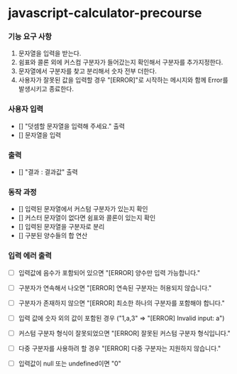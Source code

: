 # javascript-calculator-precourse

### 기능 요구 사항
1. 문자열을 입력을 받는다.
2. 쉼표와 콜론 외에 커스컴 구분자가 들어갔는지 확인해서 구분자를 추가지정한다.
3. 문자열에서 구분자를 찾고 분리해서 숫자 전부 더한다.
4. 사용자가 잘못된 값을 입력할 경우  "[ERROR]"로 시작하는 메시지와 함께 Error를 발생시키고 종료한다.

### 사용자 입력
- [] "덧셈할 문자열을 입력해 주세요." 출력
- [] 문자열을 입력

### 출력
- [] "결과 : 결과값" 출력 

### 동작 과정
- [] 입력된 문자열에서 커스텀 구분자가 있는지 확인
- [] 커스터 문자열이 없다면 쉼표와 콜론이 있는지 확인
- [] 입력된 문자열을 구분자로 분리
- [] 구분된 양수들의 합 연산

### 입력 에러 출력
- [ ] 입력값에 음수가 포함되어 있으면 "[ERROR] 양수만 입력 가능합니다."
- [ ] 구분자가 연속해서 나오면 "[ERROR] 연속된 구분자는 허용되지 않습니다."
- [ ] 구분자가 존재하지 않으면 "[ERROR] 최소한 하나의 구분자를 포함해야 합니다."
- [ ] 입력 값에 숫자 외의 값이 포함된 경우 ("1,a,3" => "[ERROR] Invalid input: a")
- [ ] 커스텀 구분자 형식이 잘못되었으면 "[ERROR] 잘못된 커스텀 구분자 형식입니다."
- [ ] 다중 구분자를 사용하려 할 경우 "[ERROR] 다중 구분자는 지원하지 않습니다."
- [ ] 입력값이 null 또는 undefined이면 "0"

